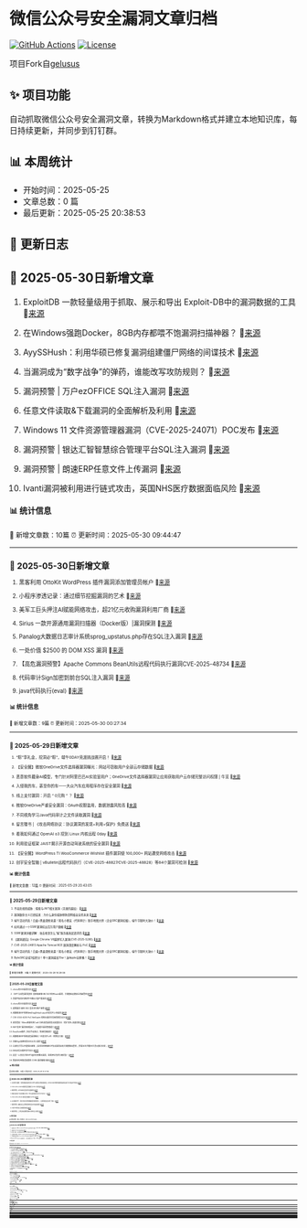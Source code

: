 # 微信公众号安全漏洞文章归档

[![GitHub Actions](https://github.com/gelusus/wxvl/actions/workflows/update_today.yml/badge.svg)](https://github.com/gelusus/wxvl/actions)
[![License](https://img.shields.io/badge/license-MIT-blue.svg)](LICENSE)

项目Fork自[gelusus](https://github.com/gelusus/wxvl)

## ✨ 项目功能

自动抓取微信公众号安全漏洞文章，转换为Markdown格式并建立本地知识库，每日持续更新，并同步到钉钉群。

## 📊 本周统计
- 开始时间：2025-05-25
- 文章总数：0 篇
- 最后更新：2025-05-25 20:38:53

## 📝 更新日志

## 📢 2025-05-30日新增文章

1. ExploitDB 一款轻量级用于抓取、展示和导出 Exploit-DB中的漏洞数据的工具 🔗[来源](https://mp.weixin.qq.com/s?__biz=Mzk0ODM0NDIxNQ==&mid=2247494388&idx=1&sn=1d26ade4f0031585db8697d373cda55d)

2. 在Windows强跑Docker，8GB内存都喂不饱漏洞扫描神器？ 🔗[来源](https://mp.weixin.qq.com/s?__biz=MzI4NjAzMTk3MA==&mid=2458860603&idx=1&sn=3f138383a35ce7cfbe9c538da4af941e)

3. AyySSHush：利用华硕已修复漏洞组建僵尸网络的间谍技术 🔗[来源](https://mp.weixin.qq.com/s?__biz=MzI2NzAwOTg4NQ==&mid=2649795277&idx=2&sn=c13a6632f6952677d33342a4e5c8776c)

4. 当漏洞成为“数字战争”的弹药，谁能改写攻防规则？ 🔗[来源](https://mp.weixin.qq.com/s?__biz=MzU2NzY5MzI5Ng==&mid=2247506513&idx=1&sn=6e00e60bc051e20d313ebd7d41019761)

5. 漏洞预警 | 万户ezOFFICE SQL注入漏洞 🔗[来源](https://mp.weixin.qq.com/s?__biz=MzkwMTQ0NDA1NQ==&mid=2247493266&idx=3&sn=914afcabd8edcc167e4b033e85e3b45e)

6. 任意文件读取&下载漏洞的全面解析及利用 🔗[来源](https://mp.weixin.qq.com/s?__biz=MzkxNzY5MTg1Ng==&mid=2247488578&idx=1&sn=1c4b4a1e5f29731aea07d04ad731b665)

7. Windows 11 文件资源管理器漏洞（CVE-2025-24071）POC发布 🔗[来源](https://mp.weixin.qq.com/s?__biz=MzI2NzAwOTg4NQ==&mid=2649795277&idx=3&sn=4946fecf57e0352b5f735171deca723c)

8. 漏洞预警 | 银达汇智智慧综合管理平台SQL注入漏洞 🔗[来源](https://mp.weixin.qq.com/s?__biz=MzkwMTQ0NDA1NQ==&mid=2247493266&idx=1&sn=de829eb3c1e29e04102463d8eeab8237)

9. 漏洞预警 | 朗速ERP任意文件上传漏洞 🔗[来源](https://mp.weixin.qq.com/s?__biz=MzkwMTQ0NDA1NQ==&mid=2247493266&idx=2&sn=6230f92f0d41acbeee78849f7bcbecf9)

10. Ivanti漏洞被利用进行链式攻击，英国NHS医疗数据面临风险 🔗[来源](https://mp.weixin.qq.com/s?__biz=MzIwNzAwOTQxMg==&mid=2652251946&idx=1&sn=dcddbfbfeafc956cfe3d93380c79bda2)

#### 📊 统计信息
<small>📝 新增文章数：10篇
⏰ 更新时间：2025-05-30 09:44:47<small>

---


## 📢 2025-05-30日新增文章

1. 黑客利用 OttoKit WordPress 插件漏洞添加管理员帐户 🔗[来源](https://mp.weixin.qq.com/s?__biz=Mzg3ODY0NTczMA==&mid=2247492987&idx=1&sn=971a25f5792cacbcea29955536f4eb2e)

2. 小程序渗透记录：通过细节挖掘漏洞的艺术 🔗[来源](https://mp.weixin.qq.com/s?__biz=MzU2NDY2OTU4Nw==&mid=2247520801&idx=1&sn=bad2cedc1a8020024460f7f56dd36323)

3. 美军工巨头押注AI赋能网络攻击，超21亿元收购漏洞利用厂商 🔗[来源](https://mp.weixin.qq.com/s?__biz=MzI4NDY2MDMwMw==&mid=2247514445&idx=1&sn=6f6043b769f9bed3eb4ff2904556f776)

4. Sirius 一款开源通用漏洞扫描器（Docker版）|漏洞探测 🔗[来源](https://mp.weixin.qq.com/s?__biz=Mzg3ODE2MjkxMQ==&mid=2247491737&idx=1&sn=a4f727ba13cde3a317fdbf6711e10111)

5. Panalog大数据日志审计系统sprog_upstatus.php存在SQL注入漏洞 🔗[来源](https://mp.weixin.qq.com/s?__biz=MzkzNzMxODkzMw==&mid=2247485861&idx=1&sn=05f3030231f775fe4410e25733c538c0)

6. 一处价值 $2500 的 DOM XSS 漏洞 🔗[来源](https://mp.weixin.qq.com/s?__biz=MjM5Mzc4MzUzMQ==&mid=2650261237&idx=1&sn=5780326bb0e2c921f00c3199b93ec86e)

7. 【高危漏洞预警】Apache Commons BeanUtils远程代码执行漏洞CVE-2025-48734 🔗[来源](https://mp.weixin.qq.com/s?__biz=MzI3NzMzNzE5Ng==&mid=2247490158&idx=1&sn=17f120cec84cc5ab344e5298683be964)

8. 代码审计Sign加密到前台SQL注入漏洞 🔗[来源](https://mp.weixin.qq.com/s?__biz=Mzg5MDk4MzkyMA==&mid=2247484579&idx=1&sn=d63ab9b5f7fbe189c2a020ffb04d6e7a)

9. java代码执行(eval) 🔗[来源](https://mp.weixin.qq.com/s?__biz=MzUzNDMyNjI3Mg==&mid=2247487449&idx=1&sn=e45fed21e096e9ff0f6a128f16bf1ef9)

#### 📊 统计信息
<small>📝 新增文章数：9篇
⏰ 更新时间：2025-05-30 00:27:34<small>

---


## 📢 2025-05-29日新增文章

1. “粽”享礼金，挖洞必“粽”，端午0DAY竞渡挑战赛开启！ 🔗[来源](https://mp.weixin.qq.com/s?__biz=Mzg5MTc5Mzk2OA==&mid=2247503765&idx=1&sn=c91971d705c969009f7e9fd460725ad0)

2. 【安全圈】微软OneDrive文件选择器漏洞曝光：网站可窃取用户全部云存储数据 🔗[来源](https://mp.weixin.qq.com/s?__biz=MzIzMzE4NDU1OQ==&mid=2652069879&idx=1&sn=2b0d058ac337d26093a5ae849717e3dd)

3. 恶意软件藏身AI模型，专门针对阿里巴巴AI实验室用户；OneDrive文件选择器漏洞让应用获取用户云存储完整访问权限 | 牛览 🔗[来源](https://mp.weixin.qq.com/s?__biz=MjM5Njc3NjM4MA==&mid=2651137040&idx=2&sn=3409a0e99c9697da8ecb4c7742ca1399)

4. 入侵我的车，甚至你的车——大众汽车应用程序存在安全漏洞 🔗[来源](https://mp.weixin.qq.com/s?__biz=MzAxMjYyMzkwOA==&mid=2247530275&idx=4&sn=8a7efa98d4a382f0144297742ff568e2)

5. 线上支付漏洞：开启 “ 0元购 ” ？ 🔗[来源](https://mp.weixin.qq.com/s?__biz=MzkyNTY3Nzc3Mg==&mid=2247489911&idx=1&sn=e62b6002552b1ab6dba42242d593c2ed)

6. 微软OneDrive严重安全漏洞：OAuth权限滥用，数据泄露风险高 🔗[来源](https://mp.weixin.qq.com/s?__biz=MzIzNDU5NTI4OQ==&mid=2247489351&idx=1&sn=62a05afe4fae8a7a497cdb2a52eb4047)

7. 不同视角学习Java代码审计之文件读取漏洞 🔗[来源](https://mp.weixin.qq.com/s?__biz=Mzg3MDU1MjgwNA==&mid=2247487427&idx=1&sn=4e665affb10589b165c61a022f5a37ea)

8. 留言赠书 | 《攻击网络协议：协议漏洞的发现+利用+保护》免费送 🔗[来源](https://mp.weixin.qq.com/s?__biz=MjM5NjA0NjgyMA==&mid=2651322005&idx=3&sn=d6c7633db1eb521d22d9cebac3887e7e)

9. 看我如何通过 OpenAI o3 挖到 Linux 内核远程 0day 🔗[来源](https://mp.weixin.qq.com/s?__biz=MzI2NTg4OTc5Nw==&mid=2247523149&idx=1&sn=0298267a08369cc3ea9bdbdec81eb788)

10. 利用验证框架 JAIST揭示开源自动驾驶系统的安全漏洞 🔗[来源](https://mp.weixin.qq.com/s?__biz=MzIzOTc2OTAxMg==&mid=2247555294&idx=3&sn=09075eb75bc68c89437d35c5ddb10181)

11. 【安全圈】WordPress TI WooCommerce Wishlist 插件漏洞使 100,000+ 网站遭受网络攻击 🔗[来源](https://mp.weixin.qq.com/s?__biz=MzIzMzE4NDU1OQ==&mid=2652069879&idx=4&sn=457158cecc79f277656b8bad13f79e3f)

12. 创宇安全智脑 | vBulletin远程代码执行（CVE-2025-48827∕CVE-2025-48828）等84个漏洞可检测 🔗[来源](https://mp.weixin.qq.com/s?__biz=MzIwNjU0NjAyNg==&mid=2247491176&idx=1&sn=42c85804ebaac536b5d7e05b29a97a4f)

#### 📊 统计信息
<small>📝 新增文章数：12篇
⏰ 更新时间：2025-05-29 20:43:05<small>

---


## 📢 2025-05-29日新增文章

1. 不容忽视的威胁：探索与JWT相关漏洞（另类的越权） 🔗[来源](https://mp.weixin.qq.com/s?__biz=Mzk0MzYyMjEzMQ==&mid=2247489499&idx=1&sn=5c212d09a83dfe975227bc478b0114df)

2. 漏洞致命主义已经结束：为什么身份威胁预防是网络安全的未来 🔗[来源](https://mp.weixin.qq.com/s?__biz=MzA4MzMzOTQ4Mw==&mid=2453672669&idx=1&sn=71417cae2e7bee44452d6b0b59147419)

3. 端午活动开启！白盒+黑盒双修来袭！知名小朋友（代码审计）联手地图大师（企业SRC漏洞挖掘），端午节限时大放价！ 🔗[来源](https://mp.weixin.qq.com/s?__biz=MzI5MDcyODIzNg==&mid=2247485094&idx=1&sn=5e7af24dd9b1174661c3d7553be194bd)

4. 如何通过一个SSRF漏洞挖出百万用户数据 🔗[来源](https://mp.weixin.qq.com/s?__biz=MzkxNjc0ODA3NQ==&mid=2247483959&idx=1&sn=c804f2123e5364505e6d5b5ce8c556c2)

5. SSRF漏洞详细讲解：攻击者是怎么“骗”服务器发起请求的 🔗[来源](https://mp.weixin.qq.com/s?__biz=Mzk0MzYyMjEzMQ==&mid=2247489500&idx=1&sn=59a42b9399b76744b3f91a726a0a112b)

6. 【漏洞通告】Google Chrome V8越界写入漏洞(CVE-2025-5280) 🔗[来源](https://mp.weixin.qq.com/s?__biz=MzkzNzY5OTg2Ng==&mid=2247501121&idx=2&sn=50940420fb1e9fde2dce1f8f6a5226ae)

7. ​​CVE-2025-24813 Apache Tomcat RCE 漏洞深度解析与 PoC 🔗[来源](https://mp.weixin.qq.com/s?__biz=MzU1NzczNTM1MQ==&mid=2247485328&idx=3&sn=e9f38cccf7a23f748be4b9a79a4fe179)

8. 端午活动开启！白盒+黑盒双修来袭！知名小朋友（代码审计）联手地图大师（企业SRC漏洞挖掘），端午节限时大放价！ 🔗[来源](https://mp.weixin.qq.com/s?__biz=MzkyMjM5NDM3NQ==&mid=2247486510&idx=1&sn=7a0166be0ab7a08b67e8717c0a493179)

9. ByteSRC全域3倍积分！单个漏洞最高15w！送Apple全家桶！ 🔗[来源](https://mp.weixin.qq.com/s?__biz=Mzk3NTk1NjM1MQ==&mid=2247487891&idx=1&sn=f5a635e1b59af1e7fa79da35637b1d98)

#### 📊 统计信息
<small>📝 新增文章数：9篇
⏰ 更新时间：2025-05-29 16:29:08<small>

---


## 📢 2025-05-29日新增文章

1. ofcms的XXE漏洞分析 🔗[来源](https://mp.weixin.qq.com/s?__biz=MzkzNzQyMDkxMQ==&mid=2247488205&idx=1&sn=07a9e01c17f5cfb38760b833ca7154e5)

2. 【APT与高危漏洞追踪】国家级黑客UNC5221利用Ivanti漏洞，关键基础设施安全再敲警钟 🔗[来源](https://mp.weixin.qq.com/s?__biz=MzA4NTY4MjAyMQ==&mid=2447900623&idx=1&sn=994a88126abfed4b2bd10627e80437d3)

3. 美国宇航局开源软件中爆出大量严重漏洞 🔗[来源](https://mp.weixin.qq.com/s?__biz=MzkxNTI2MTI1NA==&mid=2247503379&idx=1&sn=88acd40380c32f491190c22bcf675915)

4. ofcms的XXE漏洞分析 🔗[来源](https://mp.weixin.qq.com/s?__biz=MzkxNDAyNTY2NA==&mid=2247519554&idx=2&sn=763611f710fb28ec096e6967fe96f2e9)

5. 逻辑漏洞-使用 SSO 登录进行帐户接管 🔗[来源](https://mp.weixin.qq.com/s?__biz=MzI0MTUwMjQ5Nw==&mid=2247488861&idx=1&sn=36092d38e428c6737bfc7a2291f944c2)

6. 成都朗速ERP系统WebDwgDefault.aspx任意文件上传漏洞 🔗[来源](https://mp.weixin.qq.com/s?__biz=Mzk1Nzg3ODkyNg==&mid=2247484116&idx=1&sn=8f852e246034721c5f5767262550e80e)

7. CVE-2024-6235 PoC NetScaler 控制台漏洞可导致管理员访问 🔗[来源](https://mp.weixin.qq.com/s?__biz=Mzg2NTk4MTE1MQ==&mid=2247487445&idx=1&sn=d783a258afbc17943c5187c0cd1efd9b)

8. 紧急警报！Mimo黑客利用Craft CMS高危漏洞发动双重攻击：挖矿劫持+流量窃取 🔗[来源](https://mp.weixin.qq.com/s?__biz=Mzg4NTg5MDQ0OA==&mid=2247487999&idx=1&sn=7c8f914e1ab77f146c33404799bb8db6)

9. NIST发布“漏洞预测指标”，大幅提升漏洞管理能力 🔗[来源](https://mp.weixin.qq.com/s?__biz=MzkxNTI2MTI1NA==&mid=2247503379&idx=2&sn=4a8f5498d392abb3a38ba91d4ea372a0)

10. BurpSuite插件 | 告别手动测试，快速挖掘漏洞！ 🔗[来源](https://mp.weixin.qq.com/s?__biz=MzAxMjE3ODU3MQ==&mid=2650610910&idx=4&sn=2bf195e4c5cd6efeedf8043455f7ed0b)

11. 成都朗速ERP系统高危漏洞曝光！任意文件上传（附修复方案） 🔗[来源](https://mp.weixin.qq.com/s?__biz=Mzg5OTYxMjk0Mw==&mid=2247490564&idx=1&sn=b21020d985bae3bd807b1e3a8eb8d14a)

12. 白盒Sign加密到前台SQL注入漏洞 🔗[来源](https://mp.weixin.qq.com/s?__biz=MzIxNTIzNTExMQ==&mid=2247491713&idx=1&sn=35eb54f2e0199e3f7f5de84f67709c3e)

13. 公安机关将公开通缉台黑客；|全球互联网因BGP协议漏洞出现大规模路由震荡；|苹果五年拦截90亿美元欺诈交易； 🔗[来源](https://mp.weixin.qq.com/s?__biz=MzAxMjE3ODU3MQ==&mid=2650610910&idx=1&sn=b2d51a5eeaf6c9d65136ea6e51ab56c2)

14. EMQX后台插件命令执行 🔗[来源](https://mp.weixin.qq.com/s?__biz=MzAwMjQ2NTQ4Mg==&mid=2247499234&idx=1&sn=302778f0d6709a3b6ba6e7002fe7ed2a)

15. 突发！土耳其关联APT组织利用零日漏洞，监控伊拉克库尔德武装！ 🔗[来源](https://mp.weixin.qq.com/s?__biz=Mzg3OTYxODQxNg==&mid=2247486223&idx=1&sn=0e857a26fc61584767ec53eff5c40121)

16. 我如何利用错误配置的 CORS 漏洞赚取 $$$ 🔗[来源](https://mp.weixin.qq.com/s?__biz=MzkwOTE5MDY5NA==&mid=2247506544&idx=3&sn=36333804dd8cbb762618db1e2489b7e1)

#### 📊 统计信息
<small>📝 新增文章数：16篇
⏰ 更新时间：2025-05-29 12:27:58<small>

---


## 📢 2025-05-29日新增文章

1. 北京警方通报：境外黑客组织利用ComfyUI漏洞对我实施攻击 | GitHub MCP服务器漏洞使攻击者可访问私有代码库 🔗[来源](https://mp.weixin.qq.com/s?__biz=MzI1OTA1MzQzNA==&mid=2651248038&idx=1&sn=730bfd35d652c9f7d2a1e99a6be3e26b)

2. CVE-2025-24054的漏洞深度解析与 PoC 利用指南 🔗[来源](https://mp.weixin.qq.com/s?__biz=MzU1NzczNTM1MQ==&mid=2247485328&idx=1&sn=7a0a77977a9916697db3f91f6372d3cd)

3. 漏洞预警 | JEEWMS任意文件读取漏洞 🔗[来源](https://mp.weixin.qq.com/s?__biz=MzkwMTQ0NDA1NQ==&mid=2247493251&idx=2&sn=82ac86f0154f844c3b70f60d2d65ac4a)

4. 攻防演练连个Nday都扫不出？你只是Nday的打开方式不对！ 🔗[来源](https://mp.weixin.qq.com/s?__biz=MzkzNDI5NjEzMQ==&mid=2247484699&idx=1&sn=7a8e7cd8363e5d05fa489ccf54dd75af)

5. ​​CVE-2025-21333 漏洞深度解析与 PoC 🔗[来源](https://mp.weixin.qq.com/s?__biz=MzU1NzczNTM1MQ==&mid=2247485328&idx=2&sn=d8fcb14e80a40517b3c3d4a7f6a9a3be)

6. 《AI黑客时代：用DeepSeek构建智能渗透机器人，让漏洞验证自动化飞驰》 🔗[来源](https://mp.weixin.qq.com/s?__biz=Mzg2OTU3MzI1OQ==&mid=2247486137&idx=1&sn=fee3318906ff4908ee48a1f0dec231eb)

7. 漏洞预警 | 满客宝后台管理系统任意文件读取漏洞 🔗[来源](https://mp.weixin.qq.com/s?__biz=MzkwMTQ0NDA1NQ==&mid=2247493251&idx=3&sn=b1787bd3b9aea2069a2ce3a456c5aa7d)

8. AI用于软件安全和漏洞挖掘 🔗[来源](https://mp.weixin.qq.com/s?__biz=MzU2MDk1Nzg2MQ==&mid=2247624653&idx=1&sn=28db6c14f3591b8196eed1340c58a523)

9. 漏洞预警 | 上讯信息运维管理审计系统注入漏洞 🔗[来源](https://mp.weixin.qq.com/s?__biz=MzkwMTQ0NDA1NQ==&mid=2247493251&idx=1&sn=01de37e5ce0198bc0d581cb625824c0a)

#### 📊 统计信息
<small>📝 新增文章数：9篇
⏰ 更新时间：2025-05-29 09:46:58<small>

---


## 📢 2025-05-29日新增文章

1. 【漏洞复现】vBulletin replaceAdTemplat 远程代码执行漏洞（CVE-2025-48827∕48828) 🔗[来源](https://mp.weixin.qq.com/s?__biz=MzkwMDc1MTM5Ng==&mid=2247484102&idx=1&sn=c379f685fa4de8feb2eae15f399a0df1)

2. 【漏洞复现】dify任意密码重置 🔗[来源](https://mp.weixin.qq.com/s?__biz=MjM5NDUxMTI2NA==&mid=2247485130&idx=1&sn=32e88952742937670334c31a559fe750)

3. 北京警方通报：境外黑客组织利用ComfyUI漏洞对我实施攻击 🔗[来源](https://mp.weixin.qq.com/s?__biz=MzkwMTMyMDQ3Mw==&mid=2247600035&idx=2&sn=b9b9043eddaa948747563c1262352a9b)

4. 【严重漏洞预警】vBulletin replaceAdTemplat远程代码执行漏洞（CVE-2025-48827） 🔗[来源](https://mp.weixin.qq.com/s?__biz=MzI3NzMzNzE5Ng==&mid=2247490153&idx=1&sn=b13f80c9c3dae8d161d3dcdcb7883cfe)

5. 【AI高危漏洞预警】LLama-Index CLI命令执行漏洞(CVE-2025-1753) 🔗[来源](https://mp.weixin.qq.com/s?__biz=MzI3NzMzNzE5Ng==&mid=2247490153&idx=2&sn=17860b8ad80dd13fe51616ba590c72c2)

6. Windows10 Penetration渗透系统，一套环境通吃内网、Web、APP全渗透，工具包实战指南|漏洞探测 🔗[来源](https://mp.weixin.qq.com/s?__biz=Mzg3ODE2MjkxMQ==&mid=2247491712&idx=1&sn=5f83947a4b5ac349589e70690d137f4f)

#### 📊 统计信息
<small>📝 新增文章数：6篇
⏰ 更新时间：2025-05-29 00:26:25<small>

---


## 📢 2025-05-28日新增文章

1. GitHub MCP服务器漏洞使攻击者可访问私有代码库 🔗[来源](https://mp.weixin.qq.com/s?__biz=MjM5NjA0NjgyMA==&mid=2651321972&idx=1&sn=a781cae82004337aa46c61fb54bf864c)

2. 2个月荣登字节SRC年榜第一，云上漏洞秘籍首公开！ 🔗[来源](https://mp.weixin.qq.com/s?__biz=MjM5NjA0NjgyMA==&mid=2651321972&idx=2&sn=30484ea29b1059a42eff9d3d3ccddf3a)

3. Salesforce 将以 80 亿美元收购 Informatica 🔗[来源](https://mp.weixin.qq.com/s?__biz=MzU5ODgzNTExOQ==&mid=2247640068&idx=3&sn=3df2ba81a343350bbe1f28027c22b625)

4. 安钥®「漏洞防治标准作业程序（SOP）」征文启示 [2025年第21期，总第39期] 🔗[来源](https://mp.weixin.qq.com/s?__biz=Mzk0OTQzMDI4Mg==&mid=2247484860&idx=1&sn=8706853bda9e4ff3820f973f4c1a10af)

5. Netfilter Tunnel 之殇：CVE-2025-22056分析 🔗[来源](https://mp.weixin.qq.com/s?__biz=MjM5OTk2MTMxOQ==&mid=2727845584&idx=1&sn=c13de1d950bf86c3b5650e4f98717c8d)

6. NASA开源软件被曝存在多个安全漏洞；提示注入威胁：GitHub MCP服务器漏洞允许攻击者访问私有代码库 | 牛览 🔗[来源](https://mp.weixin.qq.com/s?__biz=MjM5Njc3NjM4MA==&mid=2651137030&idx=2&sn=466072b21f20a9efd87f6114ce1557f8)

7. 【安全圈】全球互联网因BGP协议漏洞出现大规模路由震荡 🔗[来源](https://mp.weixin.qq.com/s?__biz=MzIzMzE4NDU1OQ==&mid=2652069865&idx=1&sn=e29ae988e9c671b37c0b95f70beaf6d5)

8. PagerMaid-Pyro run_sh接口存在远程命令执行漏洞 附POC 🔗[来源](https://mp.weixin.qq.com/s?__biz=MzIxMjEzMDkyMA==&mid=2247488513&idx=1&sn=bf90fe02d66ceea05dd6891a66f0aff2)

9. 官方通报ComfyUI存多个高危漏洞：已被境外黑客利用对我国网络实施攻击 🔗[来源](https://mp.weixin.qq.com/s?__biz=MzU2MTQwMzMxNA==&mid=2247542435&idx=1&sn=eac5973134804eb38d96bdfc769093ab)

10. GitHub MCP Server漏洞：通过MCP访问私有仓库 🔗[来源](https://mp.weixin.qq.com/s?__biz=MzkzMTY0MDgzNg==&mid=2247484490&idx=1&sn=1108796cd3681ad4d71bf145929026e2)

11. AI工具ComfyUI惊现多个高危漏洞，已有境外组织发起网络攻击 🔗[来源](https://mp.weixin.qq.com/s?__biz=MzIxMDIwODM2MA==&mid=2653932200&idx=1&sn=ead3dc6e3d8a36b05a1a74ecc1ddf4fc)

12. DragonForce 勒索团伙瞄准MSP，发动供应链攻击 🔗[来源](https://mp.weixin.qq.com/s?__biz=MzI2NTg4OTc5Nw==&mid=2247523133&idx=1&sn=bf9dda6dcef75f6de012aa77866b6072)

13. 英飞达影像存档与通讯PACS系统 WebUserLogin.asmx 信息泄露漏洞 🔗[来源](https://mp.weixin.qq.com/s?__biz=MzkzNzMxODkzMw==&mid=2247485857&idx=1&sn=68c4871e03965c933cea638f4dd70fc0)

14. Windows Server 2025 "BadSuccessor"漏洞可导致域控接管（PoC已公开，暂无补丁） 🔗[来源](https://mp.weixin.qq.com/s?__biz=MzkzNjIzMjM5Ng==&mid=2247492603&idx=2&sn=013df9f9a54c65cd271466572626705e)

15. 【业界动态】ComfyUI存在多个高危漏洞 🔗[来源](https://mp.weixin.qq.com/s?__biz=MzA3NzgzNDM0OQ==&mid=2664995100&idx=3&sn=3e84ad389f64c458d97638e803adceef)

16. 北京警方通报：境外黑客组织利用ComfyUI漏洞对我实施攻击 🔗[来源](https://mp.weixin.qq.com/s?__biz=MzI4NDY2MDMwMw==&mid=2247514434&idx=2&sn=19b30608f4a701f991edf166024d4d6f)

17. 阿迪达斯数据泄露，第三方服务商漏洞致客户信息外泄 🔗[来源](https://mp.weixin.qq.com/s?__biz=MjM5NjA0NjgyMA==&mid=2651321972&idx=4&sn=e255487c860340a366b40b36be9e271d)

#### 📊 统计信息
<small>📝 新增文章数：17篇
⏰ 更新时间：2025-05-28 20:44:51<small>

---


## 📢 2025-05-28日新增文章

1. 逐帧分析：Kernel Streaming 持续暴露漏洞 🔗[来源](https://mp.weixin.qq.com/s?__biz=MzAxODM5ODQzNQ==&mid=2247488566&idx=1&sn=02dcbc079feef0474efaac6fef9f91fc)

2. CVE-2025-21298零点击漏洞深度解析 🔗[来源](https://mp.weixin.qq.com/s?__biz=MzU1NzczNTM1MQ==&mid=2247485317&idx=3&sn=aef0c4341cc7c8a06b7cb1161fb28b26)

3. 紧急预警！Samlify SSO 签名绕过漏洞（CVE-2025-47949）解析与防御指南​ 🔗[来源](https://mp.weixin.qq.com/s?__biz=MzU1NzczNTM1MQ==&mid=2247485317&idx=1&sn=0b31c80b87f34af3ab33021b8697920c)

4. 关注 | ComfyUI存在多个高危漏洞 🔗[来源](https://mp.weixin.qq.com/s?__biz=MzA5MzE5MDAzOA==&mid=2664243080&idx=2&sn=f3ace9c6fac492cbef8ab21825036bda)

5. Vite开发服务器任意文件读取（CVE-2025-30208） 🔗[来源](https://mp.weixin.qq.com/s?__biz=MzU1NzczNTM1MQ==&mid=2247485317&idx=2&sn=04447863a12ee6db59848d6d73655902)

6. AI 安全｜DIFY 大模型平台漏洞预警（已复现） 🔗[来源](https://mp.weixin.qq.com/s?__biz=MzkxMDcxODg2OQ==&mid=2247483849&idx=1&sn=f364a8c62bb78c55eb2a58bdcbcea380)

7. 已公开漏洞的认知“真相” 🔗[来源](https://mp.weixin.qq.com/s?__biz=MzkxNzA3MTgyNg==&mid=2247538958&idx=2&sn=609ff480e7b89259dea2743f02dd9059)

#### 📊 统计信息
<small>📝 新增文章数：7篇
⏰ 更新时间：2025-05-28 16:29:27<small>

---


## 📢 2025-05-28日新增文章

1. 通达OA OfficeTask前台RCE、SQL注入漏洞分析 🔗[来源](https://mp.weixin.qq.com/s?__biz=MzkyNzcxNTczNA==&mid=2247487440&idx=1&sn=008313c2fd51c8b9e0470334e5ac0513)

2. 网络安全漏洞扫描：别再迷信工具，先搞懂这些事儿！ 🔗[来源](https://mp.weixin.qq.com/s?__biz=MzU3MjczNzA1Ng==&mid=2247497468&idx=2&sn=508b2f0a56e3aeacd8f66a472486cf32)

3. 实战EDUSRC挖掘｜微信小程序渗透漏洞及getshell复盘 🔗[来源](https://mp.weixin.qq.com/s?__biz=Mzg3NzkwMTYyOQ==&mid=2247489213&idx=1&sn=d4e4580e77b79aa9d7736bcd79a22ecc)

4. 自学黑客技术多长时间能达到挖漏洞的水平？零基础入门到精通，收藏这篇就够了 🔗[来源](https://mp.weixin.qq.com/s?__biz=Mzk1NzMwNTM5NQ==&mid=2247486150&idx=1&sn=cfa0a2b0886e123f79b42eb813ba429e)

5. 涉案151人、4300余万元 警方侦破一起侵犯公民个人信息案；|阿迪达斯数据泄露事件：第三方服务商漏洞致客户信息外泄 🔗[来源](https://mp.weixin.qq.com/s?__biz=MzAxMjE3ODU3MQ==&mid=2650610894&idx=1&sn=af94a6c952aa9508a50dd00de20f2126)

6. “开盒”，坚决打击！| Windows Server 2025 "BadSuccessor" 漏洞曝光，可导致域控接管 🔗[来源](https://mp.weixin.qq.com/s?__biz=MzI1OTA1MzQzNA==&mid=2651248034&idx=1&sn=e62faedf047a36698e7e4968415855ad)

7. 一款开源免费的漏洞扫描工具-Sirius 🔗[来源](https://mp.weixin.qq.com/s?__biz=MzAxMjE3ODU3MQ==&mid=2650610894&idx=4&sn=a4799ef6807263051f8dcfca295fb4e9)

8. 漏洞预警 | 智慧校园(安校易)管理系统SQL注入漏洞 🔗[来源](https://mp.weixin.qq.com/s?__biz=MzkwMTQ0NDA1NQ==&mid=2247493239&idx=2&sn=ea1367c3c4f9cfecdd1cd04ded2ceccb)

9. MVS系统漏洞检测产品亮相OpenHarmony安全委员会，展示终端安全实践成果 🔗[来源](https://mp.weixin.qq.com/s?__biz=Mzk0NDM1MDkyNw==&mid=2247547141&idx=1&sn=716b2754bca3bbf8cb1051766ccb7350)

10. 国家网络安全通报中心提醒：ComfyUI存在多个高危漏洞 🔗[来源](https://mp.weixin.qq.com/s?__biz=MzIwNzAwOTQxMg==&mid=2652251924&idx=1&sn=351ee525acf88eca45f1ceefe54feb57)

11. 信息安全漏洞周报（2025年第21期） 🔗[来源](https://mp.weixin.qq.com/s?__biz=MzAxODY1OTM5OQ==&mid=2651463074&idx=1&sn=85acc3cb8d7a6d3136d4804cef124728)

12. InvisionCommunity 远程代码执行漏洞 (CVE-2025-47916) 🔗[来源](https://mp.weixin.qq.com/s?__biz=MzkzMTcwMTg1Mg==&mid=2247491617&idx=1&sn=6644d7a7e9a8a5e5201ceacfd085c46a)

13. 人工智能自动化模糊测试：如何自主发现汽车软件中的漏洞 🔗[来源](https://mp.weixin.qq.com/s?__biz=MzU2MDk1Nzg2MQ==&mid=2247624639&idx=3&sn=8cb76c24e331ca965cf8085ec68d31a0)

14. 渗透测试 ｜ 分享某次项目上的渗透测试漏洞复盘 🔗[来源](https://mp.weixin.qq.com/s?__biz=Mzk0Mzc1MTI2Nw==&mid=2247490813&idx=1&sn=3d883c634ebd693977d0d5a25a6ec412)

#### 📊 统计信息
<small>📝 新增文章数：14篇
⏰ 更新时间：2025-05-28 12:27:34<small>

---


## 📢 2025-05-28日新增文章

1. DragonForce操作者利用SimpleHelp漏洞链式攻击某MSP服务商及其客户 🔗[来源](https://mp.weixin.qq.com/s?__biz=Mzg3OTc0NDcyNQ==&mid=2247493937&idx=1&sn=fd643ae0b90716be724efc591b46e96a)

2. 漏洞预警 | FoxCMS SQL注入漏洞 🔗[来源](https://mp.weixin.qq.com/s?__biz=MzkwMTQ0NDA1NQ==&mid=2247493239&idx=1&sn=2ad4c6a9c3df1465a9ebfccfff088411)

3. CVE-2024-45436:Ollama ZIP文件解压导致的命令执行漏洞 🔗[来源](https://mp.weixin.qq.com/s?__biz=Mzg4MTU4NTc2Nw==&mid=2247497264&idx=1&sn=a416851315173135e64299b51984541c)

4. 2025 HVV必修高危漏洞集合2 🔗[来源](https://mp.weixin.qq.com/s?__biz=MjM5OTk4MDE2MA==&mid=2655280643&idx=1&sn=d29834cc9689633efe690b4732ccb92b)

5. 新手也能学会的安卓漏洞！手把手教你查出 App 数据泄露！ 🔗[来源](https://mp.weixin.qq.com/s?__biz=MzkxNjY5MDc4Ng==&mid=2247485063&idx=1&sn=4fd13821611ba0fa4db6c3c5dda51a33)

6. 独家洞察｜Mallox勒索团伙疑似继续利用产品漏洞攻击投毒国内数百个资产 🔗[来源](https://mp.weixin.qq.com/s?__biz=MzkxNDY0MjMxNQ==&mid=2247535924&idx=1&sn=6fb1cc1ee15c4e163ede7fc4914209e6)

7. EMQX命令执行后渗透 🔗[来源](https://mp.weixin.qq.com/s?__biz=MzAwMjQ2NTQ4Mg==&mid=2247499227&idx=1&sn=73bbfba76dd660bbc59316c7d3bfcd52)

8. 【DDDD二开】修复bug 新增指纹poc 新增功能 🔗[来源](https://mp.weixin.qq.com/s?__biz=Mzg2OTg5NjE5MQ==&mid=2247485290&idx=1&sn=54c83a4634320e1fdb80ed018b00c8c6)

9. 漏洞预警 | 用友U8Cloud任意文件读取漏洞 🔗[来源](https://mp.weixin.qq.com/s?__biz=MzkwMTQ0NDA1NQ==&mid=2247493239&idx=3&sn=e60c83d9ba5b3fa37d698e3f080ff9af)

10. Retire.js - 检测JavaScript依赖漏洞的安全工具 🔗[来源](https://mp.weixin.qq.com/s?__biz=MzA5NDI0NzY3Mg==&mid=2247484912&idx=1&sn=7868ebacb71e9eb162686ab99cf03d8d)

#### 📊 统计信息
<small>📝 新增文章数：10篇
⏰ 更新时间：2025-05-28 09:47:10<small>

---


## 📢 2025-05-28日新增文章

1. 研究者利用OpenAI o3模型发现Linux内核远程零日漏洞 🔗[来源](https://mp.weixin.qq.com/s?__biz=MzkzMTYyMDk1Nw==&mid=2247483869&idx=1&sn=2d72368d0c27aad90b94fc523069a699)

2. Windows Server 2025 "BadSuccessor" 漏洞曝光，可导致域控接管 🔗[来源](https://mp.weixin.qq.com/s?__biz=MjM5NjA0NjgyMA==&mid=2651321929&idx=3&sn=06c0967ba8410e5a847655591077514b)

#### 📊 统计信息
<small>📝 新增文章数：2篇
⏰ 更新时间：2025-05-28 04:23:31<small>

---


## 📢 2025-05-28日新增文章

1. 雷神众测漏洞周报2025.5.19-2025.5.25 🔗[来源](https://mp.weixin.qq.com/s?__biz=Mzg3OTUxNTU2NQ==&mid=2247491246&idx=2&sn=f2821c44d28004e6cdeda1a403564f5f)

2. Panalog大数据日志审计系统sprog_upstatus.php存在SQL注入漏洞 附POC 🔗[来源](https://mp.weixin.qq.com/s?__biz=MzIxMjEzMDkyMA==&mid=2247488502&idx=1&sn=c417e10a497251134c3d81775de5d501)

3. 【论文速读】|基于大型语言模型的上下文增强漏洞检测 🔗[来源](https://mp.weixin.qq.com/s?__biz=MzkzNDUxOTk2Mw==&mid=2247496521&idx=1&sn=441184115eaa124aa26bc2b165f7247b)

4. 漏洞挖掘—利用查询功能获取敏感信息（3） 🔗[来源](https://mp.weixin.qq.com/s?__biz=MzkyNjczNzgzMA==&mid=2247484564&idx=1&sn=6fb78c41406e38426eb86081c19246cc)

5. 十四年连冠｜绿盟漏洞扫描与管理产品再获佳绩 🔗[来源](https://mp.weixin.qq.com/s?__biz=MjM5ODYyMTM4MA==&mid=2650468805&idx=1&sn=3b1ae29229283c236d11a6e8d149bc7e)

6. 办公平台存在安全漏洞！某国有企业违反《网络安全法》被处罚 🔗[来源](https://mp.weixin.qq.com/s?__biz=MzA5MzU5MzQzMA==&mid=2652115908&idx=2&sn=367490ce902e04506aa0eeed4a4df3ab)

#### 📊 统计信息
<small>📝 新增文章数：6篇
⏰ 更新时间：2025-05-28 00:27:46<small>

---


## 📢 2025-05-27日新增文章

1. 通报丨ComfyUI存在多个高危漏洞 🔗[来源](https://mp.weixin.qq.com/s?__biz=MjM5MzMwMDU5NQ==&mid=2649173069&idx=3&sn=2d17e34234a8bcc099915e7259d98609)

2. 发现与 IXON VPN 客户端相关的三个新漏洞，可导致本地权限提升 (LPE) 🔗[来源](https://mp.weixin.qq.com/s?__biz=MzAxMjYyMzkwOA==&mid=2247530229&idx=3&sn=70f3209757ed00e0906074d10d488d38)

3. Mesh Wi-Fi存在CVSS 9.1分高危漏洞，设计缺陷可被用于数据帧注入攻击 🔗[来源](https://mp.weixin.qq.com/s?__biz=MjM5NjA0NjgyMA==&mid=2651321929&idx=4&sn=7c4223920cb17acbc65fb665c7da7365)

4. 【高危漏洞预警】Wing FTP Server安全漏洞CVE-2025-5196 🔗[来源](https://mp.weixin.qq.com/s?__biz=MzI3NzMzNzE5Ng==&mid=2247490142&idx=1&sn=208226258cd185a7acfbdbfd55481e6d)

5. 【漏洞与预防】Microsoft Windows 文件资源管理器欺骗漏洞预防 🔗[来源](https://mp.weixin.qq.com/s?__biz=MzkyOTQ0MjE1NQ==&mid=2247499635&idx=1&sn=cca778a3a8b5c545de9edc8d2a4f2c92)

6. 【漏洞预警】DedeCMS信息泄露漏洞(CVE-2025-5137) 🔗[来源](https://mp.weixin.qq.com/s?__biz=MzI3NzMzNzE5Ng==&mid=2247490142&idx=2&sn=1b3a904c690bb5f4b6fcc44d8df3cdca)

7. 若依Vue漏洞检测工具 - ruoyi-Vue-tools 🔗[来源](https://mp.weixin.qq.com/s?__biz=MzIzNTE0Mzc0OA==&mid=2247486382&idx=1&sn=77eaf3570de212554a2bdba0e7f1d755)

8. Arm Mali GPU 漏洞允许绕过 MTE 和任意内核代码执行漏洞 🔗[来源](https://mp.weixin.qq.com/s?__biz=MzI0NzE4ODk1Mw==&mid=2652096281&idx=1&sn=de29f14ed3da4e130ab8507f590898de)

9. CISA提醒注意已遭利用的 Commvault 0day漏洞 🔗[来源](https://mp.weixin.qq.com/s?__biz=MzI2NTg4OTc5Nw==&mid=2247523124&idx=1&sn=1a8e46e871f1fae51bb1c752be774842)

10. 雷神众测漏洞周报2025.5.19-2025.5.25 🔗[来源](https://mp.weixin.qq.com/s?__biz=MzI0NzEwOTM0MA==&mid=2652503419&idx=1&sn=ec858e748fb40bf4b477958bc4ede59b)

11. 记某众测Fastjson<=1.2.68反序列化RCE过程 🔗[来源](https://mp.weixin.qq.com/s?__biz=Mzk0MTIzNTgzMQ==&mid=2247521136&idx=1&sn=e6e3e3b78b2343b548d40246af0c841f)

12. 量子计算破解RSA加密难度降低20倍，后量子密码学迫在眉睫；国家网络安全通报中心提醒：ComfyUI存在多个高危漏洞 | 牛览 🔗[来源](https://mp.weixin.qq.com/s?__biz=MjM5Njc3NjM4MA==&mid=2651137007&idx=2&sn=1aaad1f68d3e1cc0bb3260721d30302c)

13. 2个月荣登字节SRC年榜第一，云上漏洞秘籍首公开！ 🔗[来源](https://mp.weixin.qq.com/s?__biz=Mzk0OTY1NTI5Mw==&mid=2247492421&idx=1&sn=899c37a36234e4c8668f3f56303615fe)

14. GitLab Duo 漏洞可导致攻击者通过隐藏的提示劫持AI响应 🔗[来源](https://mp.weixin.qq.com/s?__biz=MzI2NTg4OTc5Nw==&mid=2247523124&idx=2&sn=11426f6aaac01c747218a552ac6e5129)

15. Apache Tomcat 允许远程执行代码漏洞 🔗[来源](https://mp.weixin.qq.com/s?__biz=MzI0NzE4ODk1Mw==&mid=2652096281&idx=2&sn=eacfc63c8ed2750785941e88c3fd39d7)

#### 📊 统计信息
<small>📝 新增文章数：15篇
⏰ 更新时间：2025-05-27 20:45:25<small>

---


## 📢 2025-05-27日新增文章

1. 等保测评10大高频漏洞：谁将SQL注入挤下神坛？ 🔗[来源](https://mp.weixin.qq.com/s?__biz=MzIwMzIyMjYzNA==&mid=2247518969&idx=1&sn=7783174861ed4ff1671378b9289992b8)

2. PagerMaid-Pyro run_sh-rce命令执行漏洞 🔗[来源](https://mp.weixin.qq.com/s?__biz=Mzk1Nzg3ODkyNg==&mid=2247484110&idx=1&sn=0d12f8dc81d838679c88fcd84e2cad8e)

3. 当漏洞成为“数字战争”的弹药，谁能改写攻防规则？ 🔗[来源](https://mp.weixin.qq.com/s?__biz=MzkxMTIyMjg0NQ==&mid=2247495770&idx=1&sn=bf9b4d19d561f3a167dd614346a65b4f)

4. 2025攻防演练必修高危漏洞集合（2.0版） 🔗[来源](https://mp.weixin.qq.com/s?__biz=MzIwMjcyNzA5Mw==&mid=2247495068&idx=1&sn=0103937e748038484a8b0477280bfba1)

5. Webpack源码泄露漏洞批量探测 🔗[来源](https://mp.weixin.qq.com/s?__biz=MzU3NzY3MzYzMw==&mid=2247500035&idx=1&sn=26d64d1d383e5bdf94f81ad0facdd3d9)

6. 企业内部安全漏洞修复流程的建立与思考（其二） 🔗[来源](https://mp.weixin.qq.com/s?__biz=MzU2MzY1NjU3Ng==&mid=2247485929&idx=1&sn=8695ae54ebb1723a95a85a3fdf81559b)

7. Java代码审计 | JFinalCMS 5.1，通过反射调用 FastJson 漏洞触发点，有趣。 🔗[来源](https://mp.weixin.qq.com/s?__biz=Mzg3MDU1MjgwNA==&mid=2247487425&idx=1&sn=b463a6fd6d2a6b341874eeb038c16044)

8. Zer0 Sec团队-某SRC任意文件读取漏洞挖掘案例 🔗[来源](https://mp.weixin.qq.com/s?__biz=MzkyNzg4NTU0NQ==&mid=2247485589&idx=1&sn=308a44fe96ac6e8ca80a8e1f5d0f5b56)

9. WebShell 绕过 EDR 监控，不调用 cmd 也能实现命令执行 🔗[来源](https://mp.weixin.qq.com/s?__biz=MzUyOTc3NTQ5MA==&mid=2247499748&idx=3&sn=f1d9403b08dbf8776ad839cb85b4a94f)

10. 记一次实战小程序漏洞测试到严重漏洞 🔗[来源](https://mp.weixin.qq.com/s?__biz=MzAwMjA5OTY5Ng==&mid=2247526415&idx=1&sn=99f277b93b1a927837ff376f50d001af)

11. WordPress Madara 本地文件包含漏洞 (CVE-2025-4524) 🔗[来源](https://mp.weixin.qq.com/s?__biz=MzkzMTcwMTg1Mg==&mid=2247491608&idx=1&sn=2dfeb11acdab967374f23e43c25dcc1c)

12. Apache Tomcat 9.8分RCE漏洞曝光，PoC 已经公开 🔗[来源](https://mp.weixin.qq.com/s?__biz=MzI2NzAwOTg4NQ==&mid=2649795241&idx=2&sn=1d6d27a7a4709b3fe42e178e6a36ca8f)

13. 黑客发起全球间谍行动，政府邮箱被利用XSS漏洞入侵 🔗[来源](https://mp.weixin.qq.com/s?__biz=MzkzMzE5OTQzMA==&mid=2247486753&idx=1&sn=3abdaa3b245cc30c92e6322dcc3f1c70)

14. 漏洞挖掘必备利器推荐 🔗[来源](https://mp.weixin.qq.com/s?__biz=MzU4OTg4Nzc4MQ==&mid=2247506144&idx=1&sn=0c45651d114b0ae75e3c28b22524ef6a)

15. 西班牙汉堡王备份系统遭遇RCE漏洞威胁，黑客4000美元叫卖访问权限。 🔗[来源](https://mp.weixin.qq.com/s?__biz=MzIwNzAwOTQxMg==&mid=2652251917&idx=1&sn=c14ea2340b3bf7692b029ded8d2084cc)

16. 实战SRC挖掘｜微信小程序渗透漏洞复盘 🔗[来源](https://mp.weixin.qq.com/s?__biz=Mzk0Mzc1MTI2Nw==&mid=2247490772&idx=1&sn=91e17e7d01c13ca1a0cb4f15eccf1d69)

17. 黑客利用 0day 漏洞通过 Commvault 入侵美国云平台 🔗[来源](https://mp.weixin.qq.com/s?__biz=MzI2NzAwOTg4NQ==&mid=2649795241&idx=1&sn=8c0be31950ee1caba4515bd8c6e78567)

18. 挖洞日记 | 记一次轻松拿下统一小通杀漏洞 🔗[来源](https://mp.weixin.qq.com/s?__biz=MzUyODkwNDIyMg==&mid=2247550223&idx=1&sn=080537e5dae12585a760656d296060ee)

19. ComfyUI存在多个高危漏洞 🔗[来源](https://mp.weixin.qq.com/s?__biz=MzU1MTE1MjU5Nw==&mid=2247485609&idx=1&sn=4ed56a37679b5c97087104dee6927274)

#### 📊 统计信息
<small>📝 新增文章数：19篇
⏰ 更新时间：2025-05-27 16:29:23<small>

---


## 📢 2025-05-27日新增文章

1. 618 领券 | 稍后读软件 Pocket 即将关闭，这个更强的工具能担起重任！ 🔗[来源](https://mp.weixin.qq.com/s?__biz=MzI2MjcwMTgwOQ==&mid=2247492400&idx=1&sn=b6a3819edf4e9dfeb14515aab465825a)

2. 首次利用OpenAI o3模型发现Linux内核零日漏洞 🔗[来源](https://mp.weixin.qq.com/s?__biz=MzI4NDY2MDMwMw==&mid=2247514421&idx=2&sn=cce953e1f93937d286c85ab93f963865)

3. 【漏洞预警】新华三Gr-5400ax缓冲区溢出漏洞 🔗[来源](https://mp.weixin.qq.com/s?__biz=MzI3NzMzNzE5Ng==&mid=2247490133&idx=1&sn=ddd170b9cadad60d41c6581c82f3c8ac)

4. 地盘战打响，DragonForce争夺勒索软件市场主导权；AI助手DIANNA首次成功识别大语言模型生成的恶意软件 | 牛览 🔗[来源](https://mp.weixin.qq.com/s?__biz=MjM5Njc3NjM4MA==&mid=2651136993&idx=2&sn=24ab2dba798f4bcf2ce2dab974ee8d55)

5. 黑客组织ViciousTrap利用思科漏洞入侵84个国家，构建全球蜜罐网络 🔗[来源](https://mp.weixin.qq.com/s?__biz=MjM5NjA0NjgyMA==&mid=2651321761&idx=4&sn=8aa3eb79d0743637147049e31344da8e)

6. 每周网安资讯 （5.20-5.26）| Poedit 安全漏洞 🔗[来源](https://mp.weixin.qq.com/s?__biz=MzI2MzU0NTk3OA==&mid=2247506384&idx=1&sn=d41497eacbe57bb1d5fa6beafb7f122a)

7. 白盒Sign加密到前台SQL注入漏洞 🔗[来源](https://mp.weixin.qq.com/s?__biz=MzkyMjM5NDM3NQ==&mid=2247486487&idx=1&sn=3889ebfbd2f4edc0c3901392d6ce9585)

8. 全新下一代目录爆破扫描工具，一个全方位的目录爆破的解决方案|漏洞探测 🔗[来源](https://mp.weixin.qq.com/s?__biz=Mzg3ODE2MjkxMQ==&mid=2247491671&idx=1&sn=c5f692e69aee368494586d30ac95d47b)

#### 📊 统计信息
<small>📝 新增文章数：8篇
⏰ 更新时间：2025-05-27 00:26:02<small>

---


## 📢 2025-05-26日新增文章

1. 【漏洞预警】Grafana未授权跨站点脚本攻击xss和SSRF漏洞（CVE-2025-4123） 🔗[来源](https://mp.weixin.qq.com/s?__biz=MzkyNTYxNDAwNQ==&mid=2247484806&idx=1&sn=be2659279b030eef5e06feca6531b7ad)

2. 浅析SpringBoot框架常见未授权访问漏洞 🔗[来源](https://mp.weixin.qq.com/s?__biz=MzIyNTIxNDA1Ng==&mid=2659211870&idx=1&sn=e5eb84aa661afeffb2798381b6d15335)

3. OpenAI大语言模型漏洞挖掘 🔗[来源](https://mp.weixin.qq.com/s?__biz=MzIxMDIwODM2MA==&mid=2653932190&idx=1&sn=c30630174b2223f93458c6ee9e77de2b)

4. 漏洞通告 | Grafana 开放重定向与服务端请求伪造漏洞 🔗[来源](https://mp.weixin.qq.com/s?__biz=Mzg5MTc3ODY4Mw==&mid=2247507761&idx=1&sn=ef3242ad509ed6a12634f21f802dcd5d)

5. 安全热点周报：Ivanti EPMM 远程代码执行漏洞已被利用于有限的攻击中 🔗[来源](https://mp.weixin.qq.com/s?__biz=MzU5NDgxODU1MQ==&mid=2247503427&idx=1&sn=68e2ee9124e84ee0b05694b0952cec7f)

6. 查找高级文件上传漏洞的完整指南 🔗[来源](https://mp.weixin.qq.com/s?__biz=MzI0MTUwMjQ5Nw==&mid=2247488481&idx=1&sn=b98bf997e66b4d0f1196ca7c19b0dfd0)

7. 【安全圈】ViciousTrap 利用思科漏洞操控全球 5,300 台设备构建蜜罐监控网络 🔗[来源](https://mp.weixin.qq.com/s?__biz=MzIzMzE4NDU1OQ==&mid=2652069834&idx=1&sn=335db8c1f2b23d140ba49e50ec855ed0)

8. Windows Server 2025 “BadSuccessor”漏洞解析：dMSA 新特性反成“权限赠予后门”，域控一击即溃 🔗[来源](https://mp.weixin.qq.com/s?__biz=MzA4NTY4MjAyMQ==&mid=2447900594&idx=1&sn=49967bc1a632a5d21d61181929a64604)

9. AI首次独立发现Linux内核可利用0Day漏洞 🔗[来源](https://mp.weixin.qq.com/s?__biz=MzA5ODA0NDE2MA==&mid=2649788619&idx=1&sn=7edd031550c18e5bc06975a63cc61a90)

10. 历史首次！o3找到Linux内核零日漏洞，12000行代码看100遍揪出，无需调用任何工具 🔗[来源](https://mp.weixin.qq.com/s?__biz=MzkwMTQyODI4Ng==&mid=2247496855&idx=2&sn=19a9d8e0672c21ea10d987febab0d279)

#### 📊 统计信息
<small>📝 新增文章数：10篇
⏰ 更新时间：2025-05-26 20:42:02<small>

---


## 📢 2025-05-26日新增文章

1. 【0day】某无提示云挖矿4链盗u系统前台文件上传漏洞 🔗[来源](https://mp.weixin.qq.com/s?__biz=Mzg4MTkwMTI5Mw==&mid=2247489795&idx=1&sn=a8d894b25d88572f7cedf21034f26c27)

2. 工具 | 漏洞挖掘小工具-SeeMore 🔗[来源](https://mp.weixin.qq.com/s?__biz=MzkxNDAyNTY2NA==&mid=2247519543&idx=1&sn=1a444807e71915e56cc6ce6ba82aa495)

3. CNVD漏洞周报2025年第19期 🔗[来源](https://mp.weixin.qq.com/s?__biz=MzU3ODM2NTg2Mg==&mid=2247496002&idx=1&sn=42ceff19e40ee69f47921352b4acc3b9)

4. 关键基础设施遭受攻击：漏洞成为黑客首选武器 🔗[来源](https://mp.weixin.qq.com/s?__biz=MzkxNzA3MTgyNg==&mid=2247538917&idx=1&sn=73d4461f6b7ff10643dc088854fec577)

5. 上周关注度较高的产品安全漏洞(20250519-20250525) 🔗[来源](https://mp.weixin.qq.com/s?__biz=MzU3ODM2NTg2Mg==&mid=2247496002&idx=2&sn=85d90003c5777cda7d6cdc539c3b982d)

#### 📊 统计信息
<small>📝 新增文章数：5篇
⏰ 更新时间：2025-05-26 16:41:56<small>

---


## 📢 2025-05-26日新增文章

1. AI 赋能漏洞变种分析：从已知到未知，Hacktron 发现 Ivanti EPMM 新攻击向量的启示 🔗[来源](https://mp.weixin.qq.com/s?__biz=MzkzMTYyMDk1Nw==&mid=2247483863&idx=1&sn=0be008eb5656674456686070d3870748)

2. 一款专为安全研究人员和白帽子设计的漏洞赏金工具 🔗[来源](https://mp.weixin.qq.com/s?__biz=MzAxMjE3ODU3MQ==&mid=2650610861&idx=4&sn=8d58deaa3f6602b6e48d52bda5f9d2cb)

3. “国补”政策下的黑色产业链分析报告：黑灰产如何利用漏洞套取补贴？ 🔗[来源](https://mp.weixin.qq.com/s?__biz=MzkzMDE5MDI5Mg==&mid=2247509221&idx=1&sn=df31efc1e77b29b75c391c34dc67cb05)

4. 美国NIST、CISA联合提出漏洞利用概率度量标准 | 河南某公司办公系统遭篡改挂恶意标语被罚3万元 🔗[来源](https://mp.weixin.qq.com/s?__biz=MzI1OTA1MzQzNA==&mid=2651248016&idx=1&sn=06735a421a9c8937f036e7b4ca1fcd9c)

5. 【两万字原创长文】完全零基础入门Fastjson系列漏洞（基础篇） 🔗[来源](https://mp.weixin.qq.com/s?__biz=MzkzNzQyMDkxMQ==&mid=2247488187&idx=1&sn=e139a99381ec99c5c0ea6edbe1d75512)

6. PHP中的session漏洞利用 🔗[来源](https://mp.weixin.qq.com/s?__biz=MzU2NDY2OTU4Nw==&mid=2247520709&idx=1&sn=676ba7b4e5166fdb4039f80f1288888c)

7. 任用账号密码重置漏洞 🔗[来源](https://mp.weixin.qq.com/s?__biz=MzkxMjg3NzU0Mg==&mid=2247485756&idx=1&sn=d9a887e689e231310571669ec835b2ff)

8. 车联网安全 | 通过API漏洞控制全球日产LEAF车辆功能 🔗[来源](https://mp.weixin.qq.com/s?__biz=MzI4NTcxMjQ1MA==&mid=2247616220&idx=1&sn=14b4b56499ecfeff07458310d197960e)

9. 黑客宣称利用 ​​API 接口漏洞窃取 12 亿 Facebook 用户记录 🔗[来源](https://mp.weixin.qq.com/s?__biz=MzU1NjczNjA0Nw==&mid=2247486797&idx=1&sn=c1695cf1b623edc05105419e667d2205)

#### 📊 统计信息
<small>📝 新增文章数：9篇
⏰ 更新时间：2025-05-26 12:27:48<small>

---


## 📢 2025-05-26日新增文章

1. 漏洞预警 | 上讯信息运维管理审计系统注入漏洞 🔗[来源](https://mp.weixin.qq.com/s?__biz=MzkwMTQ0NDA1NQ==&mid=2247493213&idx=2&sn=b03ad893449bbbdba54c70468c32496e)

2. 漏洞预警 | 妖气山视频管理系统SQL注入漏洞 🔗[来源](https://mp.weixin.qq.com/s?__biz=MzkwMTQ0NDA1NQ==&mid=2247493213&idx=3&sn=0e5148e388ecd76a2f82a33b155dc8bf)

3. APT组织利用 Ivanti 漏洞攻击关键部门 🔗[来源](https://mp.weixin.qq.com/s?__biz=MzI2NzAwOTg4NQ==&mid=2649795228&idx=1&sn=6e01605f34eba5d585ca6b69e0b73160)

4. APT利用SaaS零日漏洞(CVE-2025-3928)攻陷Azure云！Commvault事件剖析M365数据安全与防御体系 🔗[来源](https://mp.weixin.qq.com/s?__biz=MzA4NTY4MjAyMQ==&mid=2447900583&idx=1&sn=8ebdfbb9576a61b04f7c64facaa10bcb)

5. 从 SSRF 到 RCE：一次众测Fastjson<=1.2.68反序列化RCE过程|挖洞技巧 🔗[来源](https://mp.weixin.qq.com/s?__biz=Mzg3ODE2MjkxMQ==&mid=2247491658&idx=1&sn=76946720de56c1de24e078e3b915fce0)

6. Web3 漏洞眼: Cetus AMM 2 亿美元被黑事件 🔗[来源](https://mp.weixin.qq.com/s?__biz=MzkwODI1ODgzOA==&mid=2247507055&idx=1&sn=f87c3e85fc53e0b53da2054598728cda)

7. 漏洞预警 | VMware vCenter Server认证命令执行漏洞 🔗[来源](https://mp.weixin.qq.com/s?__biz=MzkwMTQ0NDA1NQ==&mid=2247493213&idx=1&sn=fbb80feb41193cbffbc16c9aeef6ad20)

8. crAPI - 存在漏洞的API项目 🔗[来源](https://mp.weixin.qq.com/s?__biz=MzA5NDI0NzY3Mg==&mid=2247484887&idx=1&sn=85b0924c6702a9cdaedf8f3b651a8771)

9. 一款开源免费的漏洞扫描工具-Sirius 🔗[来源](https://mp.weixin.qq.com/s?__biz=MzkxMzIwNTY1OA==&mid=2247512147&idx=1&sn=9471a118a3ce4d78f68a22710993cdd9)

10. 经典华为路由器漏洞复现详细分析(包括整个漏洞链) 🔗[来源](https://mp.weixin.qq.com/s?__biz=MzkxNzY5MTg1Ng==&mid=2247487889&idx=2&sn=1fda19011d2dc80b33f1c56c4b52d025)

#### 📊 统计信息
<small>📝 新增文章数：10篇
⏰ 更新时间：2025-05-26 09:49:38<small>

---


## 📢 2025-05-26日新增文章

1. 英国电信服务提供商 O2 UK 修复了通呼叫定位用户位置的漏洞 🔗[来源](https://mp.weixin.qq.com/s?__biz=Mzg3ODY0NTczMA==&mid=2247492983&idx=1&sn=3e2ccbfad6e42c1a2476834c0dce0e29)

2. 漏洞挖掘 | 简单的弱口令到垂直越权思路分享 🔗[来源](https://mp.weixin.qq.com/s?__biz=MzkzMzE5OTQzMA==&mid=2247486722&idx=1&sn=2836d5e911cdf2aa4fc1475c3d04ebeb)

#### 📊 统计信息
<small>📝 新增文章数：2篇
⏰ 更新时间：2025-05-26 04:21:20<small>

---


## 📢 2025-05-26日新增文章

1. Canon 打印机存在获取管理员权限漏洞 🔗[来源](https://mp.weixin.qq.com/s?__biz=MzI0NzE4ODk1Mw==&mid=2652096267&idx=2&sn=8244bc202073633729ee396fd62547de)

2. 汉堡王备份系统RCE漏洞被4000美元售卖 🔗[来源](https://mp.weixin.qq.com/s?__biz=MzA5MzU5MzQzMA==&mid=2652115887&idx=1&sn=b4d3b673f74438831977b77e70d5fcf1)

3. 工具推荐 | Swagger API漏洞自动化填充参数利用工具 🔗[来源](https://mp.weixin.qq.com/s?__biz=MzkwNjczOTQwOA==&mid=2247494692&idx=1&sn=684617c4357b88abab49bc9ffcaf9a76)

4. 宏景eHR searchCreatPlanList.do SQL注入漏洞 🔗[来源](https://mp.weixin.qq.com/s?__biz=MzkzMTcwMTg1Mg==&mid=2247491585&idx=1&sn=52371eb8c1d25ba8b609667758a65c0c)

5. 某医院小程序系统存在水平越权漏洞被约谈 🔗[来源](https://mp.weixin.qq.com/s?__biz=MzA5MzU5MzQzMA==&mid=2652115889&idx=2&sn=db33013e07459b07eef08fde86cce8db)

6. 记一次拿下全校信息的漏洞+垂直越权 🔗[来源](https://mp.weixin.qq.com/s?__biz=MzkyNTUyNTE5OA==&mid=2247487021&idx=1&sn=5a6ba91dcddd6ea6ee05af338654b86b)

7. 一款功能强大的通用漏洞扫描器-Sirius！ 🔗[来源](https://mp.weixin.qq.com/s?__biz=Mzg5NzUyNTI1Nw==&mid=2247497368&idx=1&sn=3601f98d7f63a8be5b429802b5b2d26d)

8. PHP漏洞在白盒审计中的技巧（1）——PHP弱类型特性 🔗[来源](https://mp.weixin.qq.com/s?__biz=MzU2NDY2OTU4Nw==&mid=2247520697&idx=1&sn=51ca3d136ea125c1f8234233268645d9)

9. Ai + burpsuite@漏洞自动化检测搭建 🔗[来源](https://mp.weixin.qq.com/s?__biz=Mzg4NDk4MTk5OA==&mid=2247485572&idx=1&sn=f138b97c3132aa5a0806897a72b12cd2)

10. Apple XNU 内核提权漏洞 🔗[来源](https://mp.weixin.qq.com/s?__biz=MzI0NzE4ODk1Mw==&mid=2652096267&idx=1&sn=d22225f6ef431db6c818763e332e5630)

#### 📊 统计信息
<small>📝 新增文章数：10篇
⏰ 更新时间：2025-05-26 00:24:47<small>

---


## 📢 2025-05-25日新增文章

1. XXE：高级 XXE 漏洞利用完整指南 🔗[来源](https://mp.weixin.qq.com/s?__biz=MzI0MTUwMjQ5Nw==&mid=2247488480&idx=1&sn=8afdd1d2cfe9f2e9f4658c8ea95d2469)

2. GitLab Duo AI编程助手漏洞可让攻击者通过隐藏提示劫持AI响应 🔗[来源](https://mp.weixin.qq.com/s?__biz=MjM5NjA0NjgyMA==&mid=2651321719&idx=3&sn=26247fefa30803d1ea9eb6b0bf5265bf)

3. 万户 ezOFFICE govdocumentmanager_judge_receivenum.jsp SQL 注入漏洞 🔗[来源](https://mp.weixin.qq.com/s?__biz=MzkzMTcwMTg1Mg==&mid=2247491575&idx=1&sn=0be139de91d844441cd7997712973fd0)

4. 文件包含漏洞：一场网络安全的“谍影重重”？ 🔗[来源](https://mp.weixin.qq.com/s?__biz=MzU3MjczNzA1Ng==&mid=2247497458&idx=2&sn=83b3d6b176b026d4e3dd7f6ad53ca91f)

5. Java代码审计 | Alibaba Sentinel SSRF漏洞代码审计 🔗[来源](https://mp.weixin.qq.com/s?__biz=Mzg3MDU1MjgwNA==&mid=2247487407&idx=1&sn=b0189ed709faf9ebae19ae93fbff7191)

#### 📊 统计信息
<small>📝 新增文章数：5篇
⏰ 更新时间：2025-05-25 20:39:16<small>

---


---
